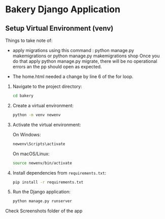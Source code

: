 # Bakery Django Application

## Setup Virtual Environment (venv)
Things to take note of:
- apply migrations using this command : python manage.py makemigrations or python manage.py makemigrations shop
  Once you do that apply python manage.py migrate, there will be no operational errors an the pp should open as expected.

- The home.html needed a change by line 6 of the for loop.

1. Navigate to the project directory:

    ```bash
    cd bakery
    ```

2. Create a virtual environment:

    ```bash
    python -m venv newenv
    ```

3. Activate the virtual environment:

    On Windows:
    ```bash
    newenv\Scripts\activate
    ```

    On macOS/Linux:
    ```bash
    source newenv/bin/activate
    ```

4. Install dependencies from `requirements.txt`:

    ```bash
    pip install -r requirements.txt
    ```

5. Run the Django application:

    ```bash
    python manage.py runserver
    ```

Check Screenshots folder of the app




